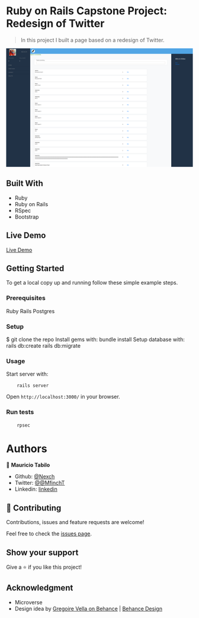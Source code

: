 # Ruby on Rails Capstone Project: Redesign of Twitter

> In this project I built a page  based on a redesign of Twitter.  



![screenshot](./app/assets/images/pic_1)

## Built With

- Ruby 
- Ruby on Rails 
- RSpec
- Bootstrap 

## Live Demo

[Live Demo](https://rorcapstonetwitter.herokuapp.com)


## Getting Started

To get a local copy up and running follow these simple example steps.

### Prerequisites

Ruby
Rails
Postgres

### Setup

$ git clone the repo
   Install gems with:
      bundle install
  Setup database with:
      rails db:create
      rails db:migrate

### Usage

Start server with:

```
    rails server
```

Open `http://localhost:3000/` in your browser.

### Run tests

```
    rpsec 
```

# Authors

👤 **Mauricio Tabilo**

- Github: [@Nexch](https://github.com/Nexch)
- Twitter: [@@MfinchT](https://twitter.com/MfinchT)
- Linkedin: [linkedin](https://www.linkedin.com/in/Nexch)


## 🤝 Contributing

Contributions, issues and feature requests are welcome!

Feel free to check the [issues page](https://github.com/Nexch/RoR_Capstone/issues).

## Show your support

Give a ⭐️ if you like this project!

## Acknowledgment

- Microverse
- Design idea by [Gregoire Vella on Behance](https://www.behance.net/gregoirevella)  |  [Behance Design](https://www.behance.net/gallery/14286087/Twitter-Redesign-of-UI-details)
